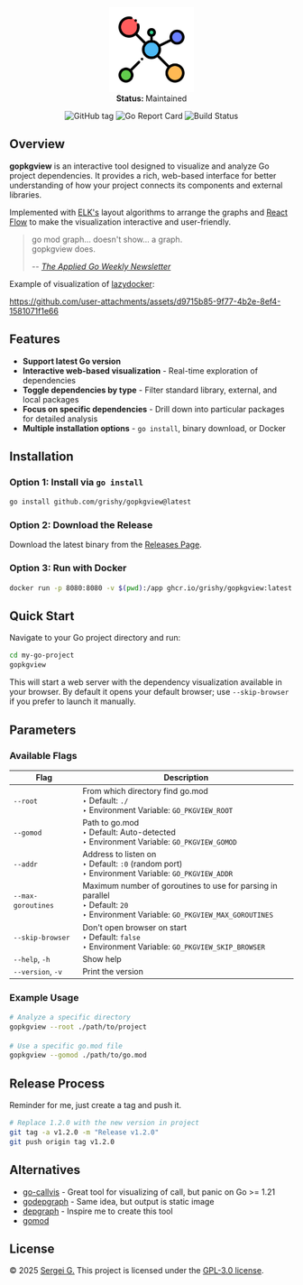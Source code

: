 <p align="center">
   <img src="./frontend/public/favicon.png" width="150">
   <br />
   <strong>Status: </strong>Maintained
</p>

<p align="center">
  <img src="https://img.shields.io/github/v/tag/grishy/gopkgview" alt="GitHub tag">
  <img src="https://goreportcard.com/badge/github.com/grishy/gopkgview" alt="Go Report Card">
  <img src="https://github.com/grishy/gopkgview/actions/workflows/release.yml/badge.svg" alt="Build Status">
</p>

## Overview

**gopkgview** is an interactive tool designed to visualize and analyze Go project dependencies. It provides a rich, web-based interface for better understanding of how your project connects its components and external libraries.

Implemented with [ELK's](https://github.com/kieler/elkjs) layout algorithms to arrange the graphs and [React Flow](https://reactflow.dev/) to make the visualization interactive and user-friendly.

> go mod graph... doesn't show... a graph.  
> gopkgview does.
>
> -- <cite><a href="https://newsletter.appliedgo.net/archive/dont-mess-with-that-property/">The Applied Go Weekly Newsletter</a></cite>

Example of visualization of [lazydocker](https://github.com/jesseduffield/lazydocker):

https://github.com/user-attachments/assets/d9715b85-9f77-4b2e-8ef4-1581071f1e66

## Features

- **Support latest Go version**
- **Interactive web-based visualization** - Real-time exploration of dependencies
- **Toggle dependencies by type** - Filter standard library, external, and local packages
- **Focus on specific dependencies** - Drill down into particular packages for detailed analysis
- **Multiple installation options** - `go install`, binary download, or Docker

## Installation

### Option 1: Install via `go install`

```bash
go install github.com/grishy/gopkgview@latest
```

### Option 2: Download the Release

Download the latest binary from the [Releases Page](https://github.com/grishy/gopkgview/releases).

### Option 3: Run with Docker

```bash
docker run -p 8080:8080 -v $(pwd):/app ghcr.io/grishy/gopkgview:latest
```

## Quick Start

Navigate to your Go project directory and run:

```bash
cd my-go-project
gopkgview
```

This will start a web server with the dependency visualization available in your browser. By default it opens your default browser; use `--skip-browser` if you prefer to launch it manually.

## Parameters

### Available Flags

| Flag               | Description                                                                                                                               |
| ------------------ | ----------------------------------------------------------------------------------------------------------------------------------------- |
| `--root`           | From which directory find go.mod <br> ‣ Default: `./` <br> ‣ Environment Variable: `GO_PKGVIEW_ROOT`                                      |
| `--gomod`          | Path to go.mod <br> ‣ Default: Auto-detected <br> ‣ Environment Variable: `GO_PKGVIEW_GOMOD`                                              |
| `--addr`           | Address to listen on <br> ‣ Default: `:0` (random port) <br> ‣ Environment Variable: `GO_PKGVIEW_ADDR`                                    |
| `--max-goroutines` | Maximum number of goroutines to use for parsing in parallel <br> ‣ Default: `20` <br> ‣ Environment Variable: `GO_PKGVIEW_MAX_GOROUTINES` |
| `--skip-browser`   | Don't open browser on start <br> ‣ Default: `false` <br> ‣ Environment Variable: `GO_PKGVIEW_SKIP_BROWSER`                                |
| `--help`, `-h`     | Show help                                                                                                                                 |
| `--version`, `-v`  | Print the version                                                                                                                         |

### Example Usage

```bash
# Analyze a specific directory
gopkgview --root ./path/to/project

# Use a specific go.mod file
gopkgview --gomod ./path/to/go.mod
```

## Release Process

Reminder for me, just create a tag and push it.

```bash
# Replace 1.2.0 with the new version in project
git tag -a v1.2.0 -m "Release v1.2.0"
git push origin tag v1.2.0
```

## Alternatives

- [go-callvis](https://github.com/ondrajz/go-callvis) - Great tool for visualizing of call, but panic on Go >= 1.21
- [godepgraph](https://github.com/kisielk/godepgraph) - Same idea, but output is static image
- [depgraph](https://github.com/becheran/depgraph) - Inspire me to create this tool
- [gomod](https://github.com/Helcaraxan/gomod)

## License

© 2025 [Sergei G.](https://github.com/grishy)
This project is licensed under the [GPL-3.0 license](./LICENSE).
